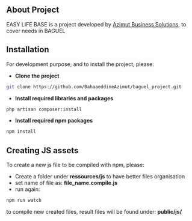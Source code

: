 ## About Project

EASY LIFE BASE is a project developed by [Azimut Business Solutions](http://azimutbs.com), to cover needs in BAGUEL

## Installation

For development purpose, and to install the project, please:
- **Clone the project**
``` bash
git clone https://github.com/BahaaeddineAzimut/baguel_project.git
```

- **Install required libraries and packages**
``` bash
php artisan composer:install
```

- **Install required npm packages**
``` bash
npm install
```

## Creating JS assets

To create a new js file to be compiled with npm, please:
- Create a folder under **ressources/js** to have better files organisation
- set name of file as: **file_name.compile.js**
- run again:
``` bash
npm run watch
```
to compile new created files,
result files will be found under:
**public/js/**
